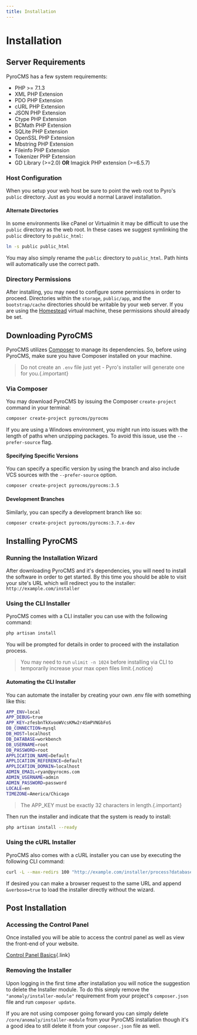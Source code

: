 ```yaml
---
title: Installation  
---
```


# Installation

<div class="documentation__toc"></div>

## Server Requirements

PyroCMS has a few system requirements:

- PHP >= 7.1.3
- XML PHP Extension
- PDO PHP Extension
- cURL PHP Extension
- JSON PHP Extension
- Ctype PHP Extension
- BCMath PHP Extension
- SQLite PHP Extension
- OpenSSL PHP Extension
- Mbstring PHP Extension
- Fileinfo PHP Extension
- Tokenizer PHP Extension
- GD Library (>=2.0) **OR** Imagick PHP extension (>=6.5.7)

### Host Configuration

When you setup your web host be sure to point the web root to Pyro's `public` directory. Just as you would a normal Laravel installation.

#### Alternate Directories

In some environments like cPanel or Virtualmin it may be difficult to use the `public` directory as the web root. In these cases we suggest symlinking the `public` directory to `public_html`:

```bash
ln -s public public_html
```

You may also simply rename the `public` directory to `public_html`. Path hints will automatically use the correct path. 

### Directory Permissions

After installing, you may need to configure some permissions in order to proceed. Directories within the `storage`, `public/app`, and the `bootstrap/cache` directories should be writable by your web server. If you are using the [Homestead](http://laravel.com/docs/homestead) virtual machine, these permissions should already be set.


## Downloading PyroCMS

PyroCMS utilizes [Composer](https://getcomposer.org/) to manage its dependencies. So, before using PyroCMS, make sure you have Composer installed on your machine.

> Do not create an `.env` file just yet - Pyro's installer will generate one for you.{.important}


### Via Composer

You may download PyroCMS by issuing the Composer `create-project` command in your terminal:

```bash
composer create-project pyrocms/pyrocms
```

If you are using a Windows environment, you might run into issues with the length of paths when unzipping packages. To avoid this issue, use the `--prefer-source` flag.

#### Specifying Specific Versions

You can specify a specific version by using the branch and also include VCS sources with the `--prefer-source` option.

```bash
composer create-project pyrocms/pyrocms:3.5
```

#### Development Branches

Similarly, you can specify a development branch like so:

```bash
composer create-project pyrocms/pyrocms:3.7.x-dev
```


## Installing PyroCMS

### Running the Installation Wizard

After downloading PyroCMS and it's dependencies, you will need to install the software in order to get started. By this time you should be able to visit your site's URL which will redirect you to the installer: `http://example.com/installer`

### Using the CLI Installer

PyroCMS comes with a CLI installer you can use with the following command:

```bash
php artisan install
```

You will be prompted for details in order to proceed with the installation process.

> You may need to run `ulimit -n 1024` before installing via CLI to temporarily increase your max open files limit.{.notice}

#### Automating the CLI Installer

You can automate the installer by creating your own .env file with something like this:

```bash
APP_ENV=local
APP_DEBUG=true
APP_KEY=zfesbnTkXvooWVcsKMw2r4SmPVNGbFoS
DB_CONNECTION=mysql
DB_HOST=localhost
DB_DATABASE=workbench
DB_USERNAME=root
DB_PASSWORD=root
APPLICATION_NAME=Default
APPLICATION_REFERENCE=default
APPLICATION_DOMAIN=localhost
ADMIN_EMAIL=ryan@pyrocms.com
ADMIN_USERNAME=admin
ADMIN_PASSWORD=password
LOCALE=en
TIMEZONE=America/Chicago
```
> The APP_KEY must be exactly 32 characters in length.{.important}

Then run the installer and indicate that the system is ready to install:

```bash
php artisan install --ready
```

### Using the cURL Installer

PyroCMS also comes with a cURL installer you can use by executing the following CLI command:

```bash
curl -L --max-redirs 100 "http://example.com/installer/process?database_driver=mysql&database_host=localhost&database_name=workbench&database_username=root&database_password=root&admin_username=admin&admin_email=ryan%40pyrocms.com&admin_password=password&application_name=Default&application_reference=default&application_domain=workbench.local%3A8888&application_locale=en&application_timezone=UTC&action=install"
```

If desired you can make a browser request to the same URL and append `&verbose=true` to load the installer directly without the wizard.


## Post Installation

### Accessing the Control Panel

Once installed you will be able to access the control panel as well as view the front-end of your website.

[Control Panel Basics](../the-basics/control-panel#accessing-the-control-panel){.link}

### Removing the Installer

Upon logging in the first time after installation you will notice the suggestion to delete the Installer module. To do this simply remove the `"anomaly/installer-module"` requirement from your project's `composer.json` file and run `composer update`.

If you are not using composer going forward you can simply delete `/core/anomaly/installer-module` from your PyroCMS installation though it's a good idea to still delete it from your `composer.json` file as well.
